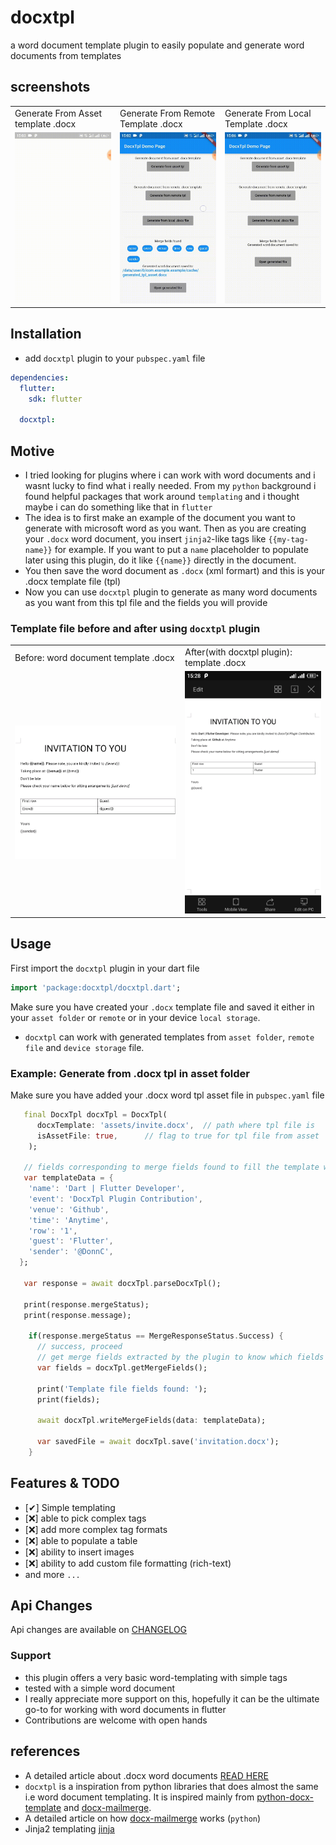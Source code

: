 # docxtpl

a word document template plugin to easily populate and generate word documents from templates

## screenshots
<table>
   <tr>
      <td> Generate From Asset template .docx</td>
      <td> Generate From Remote Template .docx</td>
      <td> Generate From Local Template .docx</td>
   </tr>
   <tr>
      <td><img src="https://raw.githubusercontent.com/DonnC/docxtpl/main/example/demo/docxtpl-asset.gif"></td>
      <td><img src="https://raw.githubusercontent.com/DonnC/docxtpl/main/example/demo/docxtpl-remote.gif"></td>
      <td><img src="https://raw.githubusercontent.com/DonnC/docxtpl/main/example/demo/docxtpl-local.gif"></td>
   </tr>
</table>


## Installation
- add `docxtpl` plugin to your `pubspec.yaml` file
```yaml
dependencies:
  flutter:
    sdk: flutter

  docxtpl: 
```

## Motive
- I tried looking for plugins where i can work with word documents and i wasnt lucky to find what i really needed. From my `python` background i found helpful packages that work around `templating` and i thought maybe i can do something like that in `flutter`
- The idea is to first make an example of the document you want to generate with microsoft word as you want. Then as you are creating your `.docx` word document, you insert `jinja2`-like tags like `{{my-tag-name}}` for example. If you want to put a `name` placeholder to populate later using this plugin, do it like `{{name}}` directly in the document.
- You then save the word document as `.docx` (xml formart) and this is your .docx template file (tpl)
- Now you can use `docxtpl` plugin to generate as many word documents as you want from this tpl file and the fields you will provide

### Template file before and after using `docxtpl` plugin
<table>
   <tr>
      <td> Before: word document template .docx</td>
      <td> After(with docxtpl plugin): template .docx</td>
   </tr>
   <tr>
      <td><img src="https://raw.githubusercontent.com/DonnC/docxtpl/main/example/demo/docxtpl-tpl.png"></td>
      <td><img src="https://raw.githubusercontent.com/DonnC/docxtpl/main/example/demo/docxtpl-filled.png"></td>
   </tr>
</table>

## Usage
First import the `docxtpl` plugin in your dart file
```dart
import 'package:docxtpl/docxtpl.dart';
``` 

Make sure you have created your `.docx` template file and saved it either in your `asset folder` or `remote` or in your device `local storage`.

- `docxtpl` can work with generated templates from `asset folder`, `remote file` and `device storage` file.


### Example: Generate from .docx tpl in asset folder
Make sure you have added your .docx word tpl asset file in `pubspec.yaml` file
```dart
   final DocxTpl docxTpl = DocxTpl(
      docxTemplate: 'assets/invite.docx',  // path where tpl file is
      isAssetFile: true,      // flag to true for tpl file from asset
    );

   // fields corresponding to merge fields found to fill the template with
   var templateData = {
    'name': 'Dart | Flutter Developer',
    'event': 'DocxTpl Plugin Contribution',
    'venue': 'Github',
    'time': 'Anytime',
    'row': '1',
    'guest': 'Flutter',
    'sender': '@DonnC',
  };

   var response = await docxTpl.parseDocxTpl();

   print(response.mergeStatus);
   print(response.message);

    if(response.mergeStatus == MergeResponseStatus.Success) {
      // success, proceed
      // get merge fields extracted by the plugin to know which fields to fill
      var fields = docxTpl.getMergeFields();

      print('Template file fields found: ');
      print(fields);

      await docxTpl.writeMergeFields(data: templateData);

      var savedFile = await docxTpl.save('invitation.docx');
    }
```

## Features & TODO
- [✔]  Simple templating
- [❌] able to pick complex tags
- [❌] add more complex tag formats
- [❌] able to populate a table
- [❌] ability to insert images
- [❌] ability to add custom file formatting (rich-text)
- and more `...`

## Api Changes
Api changes are available on [CHANGELOG](CHANGELOG.md)

### Support
- this plugin offers a very basic word-templating with simple tags
- tested with a simple word document
- I really appreciate more support on this, hopefully it can be the ultimate go-to for working with word documents in flutter
- Contributions are welcome with open hands


## references
- A detailed article about .docx word documents [READ HERE](https://www.toptal.com/xml/an-informal-introduction-to-docx)
- `docxtpl` is a inspiration from python libraries that does almost the same i.e word document templating. It is inspired mainly from [python-docx-template](https://github.com/elapouya/python-docx-template) and [docx-mailmerge](https://github.com/Bouke/docx-mailmerge).
- A detailed article on how [docx-mailmerge](https://pbpython.com/python-word-template.html) works (`python`)
- Jinja2 templating [jinja](https://palletsprojects.com/p/jinja/)

